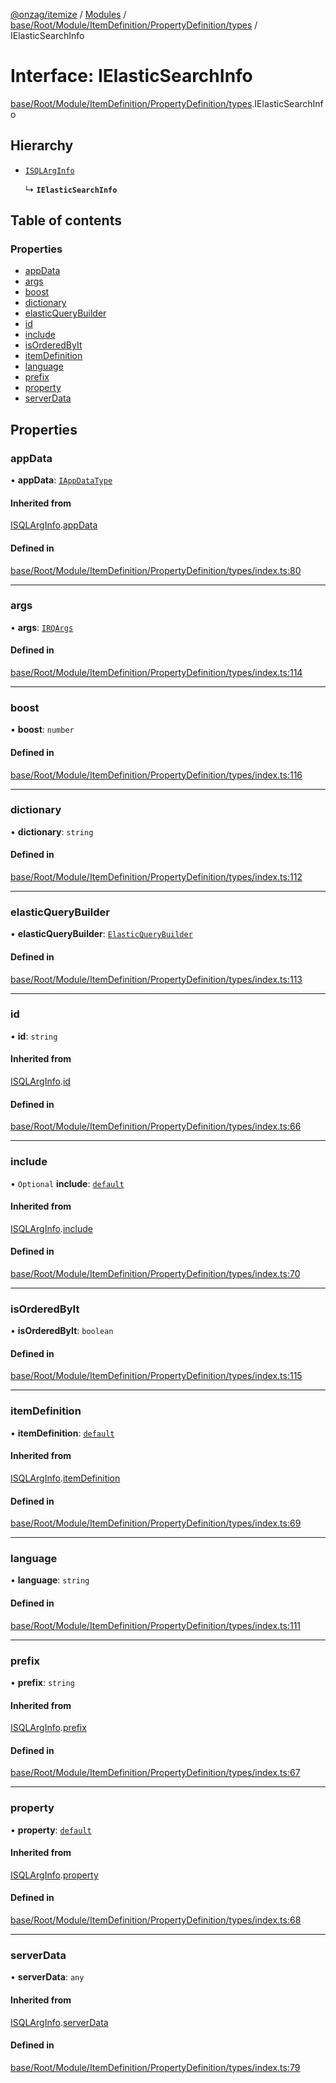 [@onzag/itemize](../README.md) / [Modules](../modules.md) / [base/Root/Module/ItemDefinition/PropertyDefinition/types](../modules/base_Root_Module_ItemDefinition_PropertyDefinition_types.md) / IElasticSearchInfo

# Interface: IElasticSearchInfo

[base/Root/Module/ItemDefinition/PropertyDefinition/types](../modules/base_Root_Module_ItemDefinition_PropertyDefinition_types.md).IElasticSearchInfo

## Hierarchy

- [`ISQLArgInfo`](base_Root_Module_ItemDefinition_PropertyDefinition_types.ISQLArgInfo.md)

  ↳ **`IElasticSearchInfo`**

## Table of contents

### Properties

- [appData](base_Root_Module_ItemDefinition_PropertyDefinition_types.IElasticSearchInfo.md#appdata)
- [args](base_Root_Module_ItemDefinition_PropertyDefinition_types.IElasticSearchInfo.md#args)
- [boost](base_Root_Module_ItemDefinition_PropertyDefinition_types.IElasticSearchInfo.md#boost)
- [dictionary](base_Root_Module_ItemDefinition_PropertyDefinition_types.IElasticSearchInfo.md#dictionary)
- [elasticQueryBuilder](base_Root_Module_ItemDefinition_PropertyDefinition_types.IElasticSearchInfo.md#elasticquerybuilder)
- [id](base_Root_Module_ItemDefinition_PropertyDefinition_types.IElasticSearchInfo.md#id)
- [include](base_Root_Module_ItemDefinition_PropertyDefinition_types.IElasticSearchInfo.md#include)
- [isOrderedByIt](base_Root_Module_ItemDefinition_PropertyDefinition_types.IElasticSearchInfo.md#isorderedbyit)
- [itemDefinition](base_Root_Module_ItemDefinition_PropertyDefinition_types.IElasticSearchInfo.md#itemdefinition)
- [language](base_Root_Module_ItemDefinition_PropertyDefinition_types.IElasticSearchInfo.md#language)
- [prefix](base_Root_Module_ItemDefinition_PropertyDefinition_types.IElasticSearchInfo.md#prefix)
- [property](base_Root_Module_ItemDefinition_PropertyDefinition_types.IElasticSearchInfo.md#property)
- [serverData](base_Root_Module_ItemDefinition_PropertyDefinition_types.IElasticSearchInfo.md#serverdata)

## Properties

### appData

• **appData**: [`IAppDataType`](server.IAppDataType.md)

#### Inherited from

[ISQLArgInfo](base_Root_Module_ItemDefinition_PropertyDefinition_types.ISQLArgInfo.md).[appData](base_Root_Module_ItemDefinition_PropertyDefinition_types.ISQLArgInfo.md#appdata)

#### Defined in

[base/Root/Module/ItemDefinition/PropertyDefinition/types/index.ts:80](https://github.com/onzag/itemize/blob/59702dd5/base/Root/Module/ItemDefinition/PropertyDefinition/types/index.ts#L80)

___

### args

• **args**: [`IRQArgs`](rq_querier.IRQArgs.md)

#### Defined in

[base/Root/Module/ItemDefinition/PropertyDefinition/types/index.ts:114](https://github.com/onzag/itemize/blob/59702dd5/base/Root/Module/ItemDefinition/PropertyDefinition/types/index.ts#L114)

___

### boost

• **boost**: `number`

#### Defined in

[base/Root/Module/ItemDefinition/PropertyDefinition/types/index.ts:116](https://github.com/onzag/itemize/blob/59702dd5/base/Root/Module/ItemDefinition/PropertyDefinition/types/index.ts#L116)

___

### dictionary

• **dictionary**: `string`

#### Defined in

[base/Root/Module/ItemDefinition/PropertyDefinition/types/index.ts:112](https://github.com/onzag/itemize/blob/59702dd5/base/Root/Module/ItemDefinition/PropertyDefinition/types/index.ts#L112)

___

### elasticQueryBuilder

• **elasticQueryBuilder**: [`ElasticQueryBuilder`](../classes/server_elastic.ElasticQueryBuilder.md)

#### Defined in

[base/Root/Module/ItemDefinition/PropertyDefinition/types/index.ts:113](https://github.com/onzag/itemize/blob/59702dd5/base/Root/Module/ItemDefinition/PropertyDefinition/types/index.ts#L113)

___

### id

• **id**: `string`

#### Inherited from

[ISQLArgInfo](base_Root_Module_ItemDefinition_PropertyDefinition_types.ISQLArgInfo.md).[id](base_Root_Module_ItemDefinition_PropertyDefinition_types.ISQLArgInfo.md#id)

#### Defined in

[base/Root/Module/ItemDefinition/PropertyDefinition/types/index.ts:66](https://github.com/onzag/itemize/blob/59702dd5/base/Root/Module/ItemDefinition/PropertyDefinition/types/index.ts#L66)

___

### include

• `Optional` **include**: [`default`](../classes/base_Root_Module_ItemDefinition_Include.default.md)

#### Inherited from

[ISQLArgInfo](base_Root_Module_ItemDefinition_PropertyDefinition_types.ISQLArgInfo.md).[include](base_Root_Module_ItemDefinition_PropertyDefinition_types.ISQLArgInfo.md#include)

#### Defined in

[base/Root/Module/ItemDefinition/PropertyDefinition/types/index.ts:70](https://github.com/onzag/itemize/blob/59702dd5/base/Root/Module/ItemDefinition/PropertyDefinition/types/index.ts#L70)

___

### isOrderedByIt

• **isOrderedByIt**: `boolean`

#### Defined in

[base/Root/Module/ItemDefinition/PropertyDefinition/types/index.ts:115](https://github.com/onzag/itemize/blob/59702dd5/base/Root/Module/ItemDefinition/PropertyDefinition/types/index.ts#L115)

___

### itemDefinition

• **itemDefinition**: [`default`](../classes/base_Root_Module_ItemDefinition.default.md)

#### Inherited from

[ISQLArgInfo](base_Root_Module_ItemDefinition_PropertyDefinition_types.ISQLArgInfo.md).[itemDefinition](base_Root_Module_ItemDefinition_PropertyDefinition_types.ISQLArgInfo.md#itemdefinition)

#### Defined in

[base/Root/Module/ItemDefinition/PropertyDefinition/types/index.ts:69](https://github.com/onzag/itemize/blob/59702dd5/base/Root/Module/ItemDefinition/PropertyDefinition/types/index.ts#L69)

___

### language

• **language**: `string`

#### Defined in

[base/Root/Module/ItemDefinition/PropertyDefinition/types/index.ts:111](https://github.com/onzag/itemize/blob/59702dd5/base/Root/Module/ItemDefinition/PropertyDefinition/types/index.ts#L111)

___

### prefix

• **prefix**: `string`

#### Inherited from

[ISQLArgInfo](base_Root_Module_ItemDefinition_PropertyDefinition_types.ISQLArgInfo.md).[prefix](base_Root_Module_ItemDefinition_PropertyDefinition_types.ISQLArgInfo.md#prefix)

#### Defined in

[base/Root/Module/ItemDefinition/PropertyDefinition/types/index.ts:67](https://github.com/onzag/itemize/blob/59702dd5/base/Root/Module/ItemDefinition/PropertyDefinition/types/index.ts#L67)

___

### property

• **property**: [`default`](../classes/base_Root_Module_ItemDefinition_PropertyDefinition.default.md)

#### Inherited from

[ISQLArgInfo](base_Root_Module_ItemDefinition_PropertyDefinition_types.ISQLArgInfo.md).[property](base_Root_Module_ItemDefinition_PropertyDefinition_types.ISQLArgInfo.md#property)

#### Defined in

[base/Root/Module/ItemDefinition/PropertyDefinition/types/index.ts:68](https://github.com/onzag/itemize/blob/59702dd5/base/Root/Module/ItemDefinition/PropertyDefinition/types/index.ts#L68)

___

### serverData

• **serverData**: `any`

#### Inherited from

[ISQLArgInfo](base_Root_Module_ItemDefinition_PropertyDefinition_types.ISQLArgInfo.md).[serverData](base_Root_Module_ItemDefinition_PropertyDefinition_types.ISQLArgInfo.md#serverdata)

#### Defined in

[base/Root/Module/ItemDefinition/PropertyDefinition/types/index.ts:79](https://github.com/onzag/itemize/blob/59702dd5/base/Root/Module/ItemDefinition/PropertyDefinition/types/index.ts#L79)
